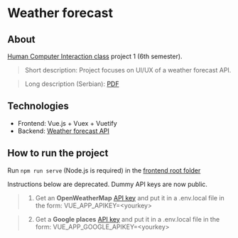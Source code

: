 # Weather forecast

## About 
[Human Computer Interaction class](http://www.ftn.uns.ac.rs/n419733901/human-computer-interaction) project 1 (6th semester).

> Short description: Project focuses on UI/UX of a weather forecast API. 

> Long description (Serbian): [PDF](project_description_serbian.pdf)

## Technologies

- Frontend: Vue.js + Vuex + Vuetify
- Backend: [Weather forecast API](openweathermap.org)

## How to run the project

Run `npm run serve` (Node.js is required) in the [frontend root folder](./weather-forecast-frontend)

Instructions below are deprecated. Dummy API keys are now public.
>1. Get an **OpenWeatherMap** [API key](openweathermap.org) and put it in a .env.local file in the form:
> VUE_APP_APIKEY=\<yourkey>

>2. Get a **Google places** [API key](https://developers.google.com/places/web-service/intro?hl=en) and put it in a .env.local file in the form:
> VUE_APP_GOOGLE_APIKEY=\<yourkey>
